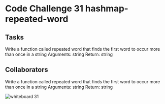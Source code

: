 # Code Challenge 31 hashmap-repeated-word

## Tasks

Write a function called repeated word that finds the first word to occur more than once in a string
Arguments: string
Return: string

## Collaborators

Write a function called repeated word that finds the first word to occur more than once in a string
Arguments: string
Return: string

![whiteboard 31](/whiteboard31.png)

